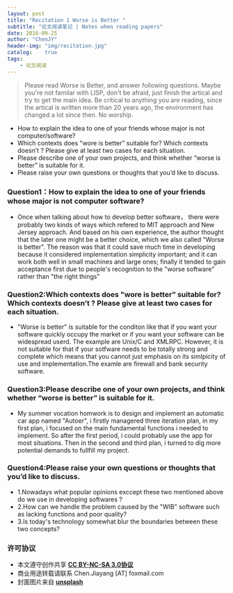 ```yaml
---
layout: post
title: "Recitation 1 Worse is Better "
subtitle: "论文阅读笔记 | Notes when reading papers"
date: 2016-09-25
author: "ChenJY"
header-img: "img/recitation.jpg"
catalog:    true
tags:
    - 论文阅读
---
```


>Please read Worse is Better, and answer following questions. Maybe you're not familar with LISP, don't be afraid, just finish the artical and try to get the main idea. Be critical to anything you are reading, since the artical is written more than 20 years ago, the environment has changed a lot since then. No worship.
>
* How to explain the idea to one of your friends whose major is not computer/software?
* Which contexts does "wore is better” suitable for? Which contexts doesn’t ? Please give at least two cases for each situation.
* Please describe one of your own projects, and think whether “worse is better” is suitable for it.
* Please raise your own questions or thoughts that you’d like to discuss.

### Question1：How to explain the idea to one of your friends whose major is not computer software?
* Once when talking about how to develop better software， there were probably two kinds of ways which
refered to MIT approach and New Jersey approach. And based on his own experience, the author
thought that the later one might be a better choice, which we also called "Worse is better". The reason
was that it could save much time in developing because it considered implementation simplicity
important; and it can work both well in small machines and large ones; finally it tended to gain
acceptance first due to people's recognition to the "worse software" rather than "the right things"

### Question2:Which contexts does "wore is better” suitable for? Which contexts doesn’t ? Please give at least two cases for each situation.

* "Worse is better" is suitable for the conditon like that if you want your software quickly occupy the
market or if you want your software can be widespread userd. The example are Unix/C and XMLRPC.
However, it is not suitable for that if your sotfware needs to be totally strong and complete which means
that you cannot just emphasis on its simlpicity of use and implementation.The examle are firewall and
bank security software.

### Question3:Please describe one of your own projects, and think whether “worse is better” is suitable for it.

* My summer vocation homwork is to design and implement an automatic car app named "Autoer", i firstly
managered three iteration plan, in my first plan, i focused on the main fundamental functions i needed to
implement. So after the first period, i could probably use the app for most situations. Then in the second
and third plan, i turned to dig more potential demands to fullfill my project.

### Question4:Please raise your own questions or thoughts that you’d like to discuss.
* 1.Nowadays what popular opinions exccept these two mentioned above do we use in developing
softwares ?
* 2.How can we handle the problem caused by the "WIB" software such as lacking functions and poor
quality?
* 3.Is today's technology somewhat blur the boundaries between these two concepts?

### 许可协议
* 本文遵守创作共享 <a href="https://creativecommons.org/licenses/by-nc-sa/3.0/cn/" target="_blank"><b>CC BY-NC-SA 3.0协议</b></a>
* 商业用途转载请联系 Chen.Jiayang [AT] foxmail.com
* 封面图片来自 <a href="https://unsplash.com/" target="_blank"><b> unsplash </b></a>